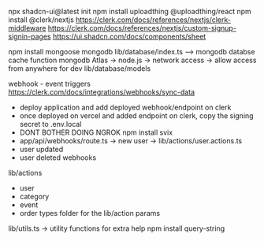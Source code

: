 npx shadcn-ui@latest init
npm install uploadthing @uploadthing/react
npm install @clerk/nextjs
https://clerk.com/docs/references/nextjs/clerk-middleware
https://clerk.com/docs/references/nextjs/custom-signup-signin-pages
https://ui.shadcn.com/docs/components/sheet

npm install mongoose mongodb
lib/database/index.ts --> mongodb databse cache function
mongodb Atlas -> node.js -> network access -> allow access from anywhere for dev
lib/database/models

webhook - event triggers
https://clerk.com/docs/integrations/webhooks/sync-data
- deploy application and add deployed webhook/endpoint on clerk
- once deployed on vercel and added endpoint on clerk, copy the signing secret to .env.local
- DONT BOTHER DOING NGROK
npm install svix
- app/api/webhooks/route.ts -> new user -> lib/actions/user.actions.ts
- user updated
- user deleted webhooks

lib/actions
- user
- category
- event
- order
types folder for the lib/action params

lib/utils.ts -> utility functions for extra help
npm install query-string
